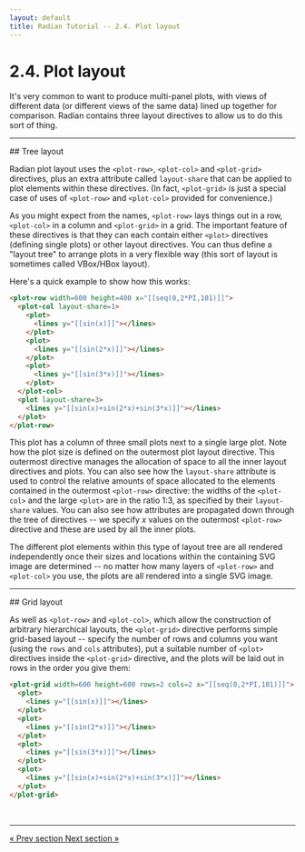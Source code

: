 ```yaml
---
layout: default
title: Radian Tutorial -- 2.4. Plot layout
---
```


# 2.4. Plot layout

It's very common to want to produce multi-panel plots, with views of
different data (or different views of the same data) lined up together
for comparison.  Radian contains three layout directives to allow us
to do this sort of thing.

<hr>
## Tree layout

Radian plot layout uses the `<plot-row>`, `<plot-col>` and
`<plot-grid>` directives, plus an extra attribute called
`layout-share` that can be applied to plot elements within these
directives.  (In fact, `<plot-grid>` is just a special case of uses of
`<plot-row>` and `<plot-col>` provided for convenience.)

As you might expect from the names, `<plot-row>` lays things out in a
row, `<plot-col>` in a column and `<plot-grid>` in a grid.  The
important feature of these directives is that they can each contain
either `<plot>` directives (defining single plots) or other layout
directives.  You can thus define a "layout tree" to arrange plots in a
very flexible way (this sort of layout is sometimes called VBox/HBox
layout).

Here's a quick example to show how this works:

<plot-example key=11 title="Example 11 (tree layout)"></plot-example>

``` html
<plot-row width=600 height=400 x="[[seq(0,2*PI,101)]]">
  <plot-col layout-share=1>
    <plot>
      <lines y="[[sin(x)]]"></lines>
    </plot>
    <plot>
      <lines y="[[sin(2*x)]]"></lines>
    </plot>
    <plot>
      <lines y="[[sin(3*x)]]"></lines>
    </plot>
  </plot-col>
  <plot layout-share=3>
    <lines y="[[sin(x)+sin(2*x)+sin(3*x)]]"></lines>
  </plot>
</plot-row>
```

<plot-row ng-class="plotVisible[11]" width=600 height=400 x="[[seq(0,2*PI,101)]]">
  <plot-col layout-share=1>
    <plot>
      <lines y="[[sin(x)]]"></lines>
    </plot>
    <plot>
      <lines y="[[sin(2*x)]]"></lines>
    </plot>
    <plot>
      <lines y="[[sin(3*x)]]"></lines>
    </plot>
  </plot-col>
  <plot layout-share=3>
    <lines y="[[sin(x)+sin(2*x)+sin(3*x)]]"></lines>
  </plot>
</plot-row>


This plot has a column of three small plots next to a single large
plot.  Note how the plot size is defined on the outermost plot layout
directive.  This outermost directive manages the allocation of space
to all the inner layout directives and plots.  You can also see how
the `layout-share` attribute is used to control the relative amounts
of space allocated to the elements contained in the outermost
`<plot-row>` directive: the widths of the `<plot-col>` and the large
`<plot>` are in the ratio 1:3, as specified by their `layout-share`
values.  You can also see how attributes are propagated down through
the tree of directives -- we specify *x* values on the outermost
`<plot-row>` directive and these are used by all the inner plots.

The different plot elements within this type of layout tree are all
rendered independently once their sizes and locations within the
containing SVG image are determined -- no matter how many layers of
`<plot-row>` and `<plot-col>` you use, the plots are all rendered into
a single SVG image.

<hr>
## Grid layout

As well as `<plot-row>` and `<plot-col>`, which allow the construction
of arbitrary hierarchical layouts, the `<plot-grid>` directive
performs simple grid-based layout -- specify the number of rows and
columns you want (using the `rows` and `cols` attributes), put a
suitable number of `<plot>` directives inside the `<plot-grid>`
directive, and the plots will be laid out in rows in the order you
give them:

<plot-example key=12 title="Example 12 (grid layout)"></plot-example>

``` html
<plot-grid width=600 height=600 rows=2 cols=2 x="[[seq(0,2*PI,101)]]">
  <plot>
    <lines y="[[sin(x)]]"></lines>
  </plot>
  <plot>
    <lines y="[[sin(2*x)]]"></lines>
  </plot>
  <plot>
    <lines y="[[sin(3*x)]]"></lines>
  </plot>
  <plot>
    <lines y="[[sin(x)+sin(2*x)+sin(3*x)]]"></lines>
  </plot>
</plot-grid>
```

<plot-grid ng-class="plotVisible[12]" width=600 height=600 rows=2 cols=2 x="[[seq(0,2*PI,101)]]">
  <plot>
    <lines y="[[sin(x)]]"></lines>
  </plot>
  <plot>
    <lines y="[[sin(2*x)]]"></lines>
  </plot>
  <plot>
    <lines y="[[sin(3*x)]]"></lines>
  </plot>
  <plot>
    <lines y="[[sin(x)+sin(2*x)+sin(3*x)]]"></lines>
  </plot>
</plot-grid>


<br>
<hr>
<a class="btn pull-left" href="2-3-bar-charts.html">
   &laquo; Prev section
</a>
<a class="btn pull-right" href="2-5-putting-it-together.html">
  Next section &raquo;
</a>
<br>
<br>
